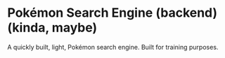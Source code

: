 <h1>Pokémon Search Engine (backend) (kinda, maybe)</h1>

A quickly built, light, Pokémon search engine.
Built for training purposes.
